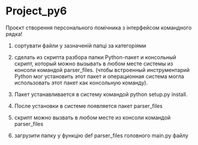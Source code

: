 # Project_py6
Проєкт створення персонального помічника з інтерфейсом командного рядка!

1. сортувати файли у зазначеній папці за категоріями

2. сделать из скрипта разбора папки Python-пакет и консольный скрипт, который можно вызывать в любом месте системы из консоли командой parser_files. (чтобы встроенный инструментарий Python мог установить этот пакет и операционная система могла использовать этот пакет как консольную команду).
3. Пакет устанавливается в систему командой python setup.py install.
4. После установки в системе появляется пакет parser_files
5. скрипт можно вызвать в любом месте из консоли командой parser_files
6. загрузити папку у функцію def parser_files головного main.py файлу
